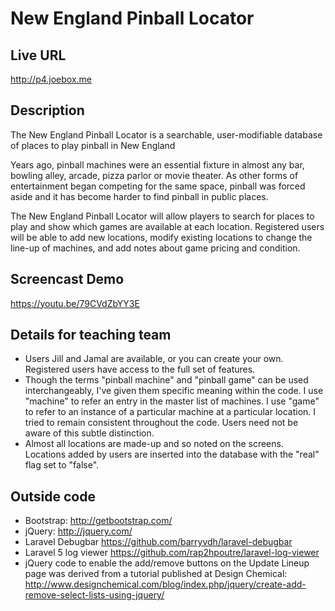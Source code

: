 # New England Pinball Locator

## Live URL
<http://p4.joebox.me>

## Description
The New England Pinball Locator is a searchable, user-modifiable database of places to play pinball in New England

Years ago, pinball machines were an essential fixture in almost any bar, bowling alley, arcade, pizza parlor or movie theater. As other forms of entertainment began competing for the same space, pinball was forced aside and it has become harder to find pinball in public places.

The New England Pinball Locator will allow players to search for places to play and show which games are available at each location. Registered users will be able to add new locations, modify existing locations to change the line-up of machines, and add notes about game pricing and condition.


## Screencast Demo
<https://youtu.be/79CVdZbYY3E>

## Details for teaching team
* Users Jill and Jamal are available, or you can create your own.  Registered users have access to the full set of features.
* Though the terms "pinball machine" and "pinball game" can be used interchangeably, I've given them specific meaning within the code. I use "machine" to refer an entry in the master list of machines.  I use "game" to refer to an instance of a particular machine at a particular location. I tried to remain consistent throughout the code.  Users need not be aware of this subtle distinction.
* Almost all locations are made-up and so noted on the screens.  Locations added by users are inserted into the database with the "real" flag set to "false".

## Outside code
* Bootstrap: http://getbootstrap.com/
* jQuery: http://jquery.com/
* Laravel Debugbar https://github.com/barryvdh/laravel-debugbar
* Laravel 5 log viewer https://github.com/rap2hpoutre/laravel-log-viewer
* jQuery code to enable the add/remove buttons on the Update Lineup page was derived from
 a tutorial published at Design Chemical: http://www.designchemical.com/blog/index.php/jquery/create-add-remove-select-lists-using-jquery/
